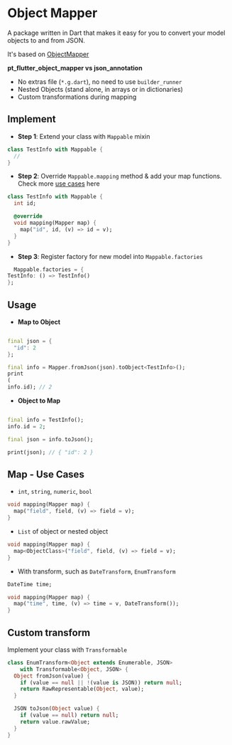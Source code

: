# Object Mapper

A package written in Dart that makes it easy for you to convert your model objects to and from JSON.

It's based on [ObjectMapper](https://github.com/markgravity/object_mapper)

**pt_flutter_object_mapper vs json_annotation**

- No extras file (`*.g.dart`), no need to use `builder_runner`
- Nested Objects (stand alone, in arrays or in dictionaries)
- Custom transformations during mapping

## Implement

- **Step 1**: Extend your class with `Mappable` mixin

```dart
class TestInfo with Mappable {
  //
}

```

- **Step 2**: Override `Mappable.mapping` method & add your map functions. Check
  more [use cases](#map---use-cases) here

```dart
class TestInfo with Mappable {
  int id;

  @override
  void mapping(Mapper map) {
    map("id", id, (v) => id = v);
  }
}

```

* **Step 3**: Register factory for new model into `Mappable.factories`

```dart
  Mappable.factories = {
TestInfo: () => TestInfo()
};
  ```

## Usage

- **Map to Object**

```dart

final json = {
  "id": 2
};

final info = Mapper.fromJson(json).toObject<TestInfo>();
print
(
info.id); // 2
```

- **Object to Map**

```dart

final info = TestInfo();
info.id = 2;

final json = info.toJson();

print(json); // { "id": 2 }
```

## Map - Use Cases

- `int`, `string`, `numeric`, `bool`

```dart
void mapping(Mapper map) {
  map("field", field, (v) => field = v);
}
```

- `List` of object or nested object

```dart
void mapping(Mapper map) {
  map<ObjectClass>("field", field, (v) => field = v);
}
```

- With transform, such as `DateTransform`, `EnumTransform`

```dart
DateTime time;

void mapping(Mapper map) {
  map("time", time, (v) => time = v, DateTransform());
}
```

## Custom transform

Implement your class with `Transformable`

```dart
class EnumTransform<Object extends Enumerable, JSON>
    with Transformable<Object, JSON> {
  Object fromJson(value) {
    if (value == null || !(value is JSON)) return null;
    return RawRepresentable(Object, value);
  }

  JSON toJson(Object value) {
    if (value == null) return null;
    return value.rawValue;
  }
}
```
